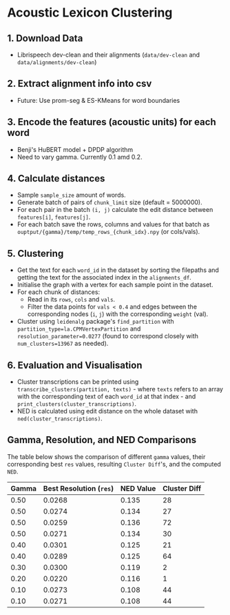 # Acoustic Lexicon Clustering

## 1. Download Data
- Librispeech dev-clean and their alignments (`data/dev-clean` and `data/alignments/dev-clean`)

## 2. Extract alignment info into csv
- Future: Use prom-seg & ES-KMeans for word boundaries

## 3. Encode the features (acoustic units) for each word
- Benji's HuBERT model + DPDP algorithm 
- Need to vary gamma. Currently 0.1 amd 0.2.

## 4. Calculate distances
- Sample `sample_size` amount of words.
- Generate batch of pairs of `chunk_limit` size (default = 5000000).
- For each pair in the batch `(i, j)` calculate the edit distance between `features[i]`, `features[j]`.
- For each batch save the rows, columns and values for that batch as `ouptput/{gamma}/temp/temp_rows_{chunk_idx}.npy` (or cols/vals).


## 5. Clustering
- Get the text for each `word_id` in the dataset by sorting the filepaths and getting the text for the associated index in the `alignments_df`.
- Initialise the graph with a vertex for each sample point in the dataset.
- For each chunk of distances:
    - Read in its `rows`, `cols` and `vals`.
    - Filter the data points for `vals < 0.4` and edges between the corresponding nodes (`i`, `j`) with the corresponding `weight` (val).
- Cluster using `leidenalg` package's `find_partition` with `partition_type=la.CPMVertexPartition` and `resolution_parameter=0.0277` (found to correspond closely with `num_clusters=13967` as needed).

## 6. Evaluation and Visualisation
- Cluster transcriptions can be printed using `transcribe_clusters(partition, texts)` - where `texts` refers to an array with the corresponding text of each `word_id` at that index - and `print_clusters(cluster_transcriptions)`. 
- NED is calculated using edit distance on the whole dataset with `ned(cluster_transcriptions)`.

## Gamma, Resolution, and NED Comparisons

The table below shows the comparison of different `gamma` values, their corresponding best `res` values, resulting `Cluster Diff`'s, and the computed `NED`.

| Gamma | Best Resolution (`res`) | NED Value | Cluster Diff |
|-------|-------------------------|-----------|--------------|
| 0.50 | 0.0268 | 0.135 | 28 |
| 0.50 | 0.0274 | 0.134 | 27 |
| 0.50 | 0.0259 | 0.136 | 72 |
| 0.50 | 0.0271 | 0.134 | 30 |
| 0.40 | 0.0301 | 0.125 | 21 |
| 0.40 | 0.0289 | 0.125 | 64 |
| 0.30 | 0.0300 | 0.119 | 2 |
| 0.20 | 0.0220 | 0.116 | 1 |
| 0.10 | 0.0273 | 0.108 | 44 |
| 0.10 | 0.0271 | 0.108 | 44 |
